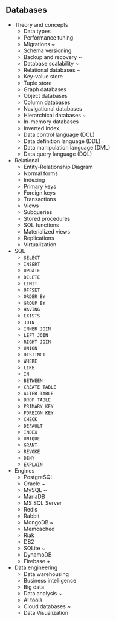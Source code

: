 ## Databases

- Theory and concepts
  - Data types
  - Performance tuning
  - Migrations ~
  - Schema versioning
  - Backup and recovery ~
  - Database scalability ~
  - Relational databases ~
  - Key-value store
  - Tuple store
  - Graph databases
  - Object databases
  - Column databases
  - Navigational databases
  - Hierarchical databases ~
  - In-memory databases
  - Inverted index
  - Data control language (DCL)
  - Data definition language (DDL)
  - Data manipulation language (DML)
  - Data query language (DQL)
- Relational
  - Entity-Relationship Diagram
  - Normal forms
  - Indexing
  - Primary keys
  - Foreign keys
  - Transactions
  - Views
  - Subqueries
  - Stored procedures
  - SQL functions
  - Materialized views
  - Replications
  - Virtualization
- SQL
  - `SELECT`
  - `INSERT`
  - `UPDATE`
  - `DELETE`
  - `LIMIT`
  - `OFFSET`
  - `ORDER BY`
  - `GROUP BY`
  - `HAVING`
  - `EXISTS`
  - `JOIN`
  - `INNER JOIN`
  - `LEFT JOIN`
  - `RIGHT JOIN`
  - `UNION`
  - `DISTINCT`
  - `WHERE`
  - `LIKE`
  - `IN`
  - `BETWEEN`
  - `CREATE TABLE`
  - `ALTER TABLE`
  - `DROP TABLE`
  - `PRIMARY KEY`
  - `FOREIGN KEY`
  - `CHECK`
  - `DEFAULT`
  - `INDEX`
  - `UNIQUE`
  - `GRANT`
  - `REVOKE`
  - `DENY`
  - `EXPLAIN`
- Engines
  - PostgreSQL
  - Oracle ~
  - MySQL ~
  - MariaDB
  - MS SQL Server
  - Redis
  - Rabbit
  - MongoDB ~
  - Memcached
  - Riak
  - DB2
  - SQLite ~
  - DynamoDB
  - Firebase +
- Data engineering
  - Data warehousing
  - Business intelligence
  - Big data
  - Data analysis ~
  - AI tools
  - Cloud databases ~
  - Data Visualization
